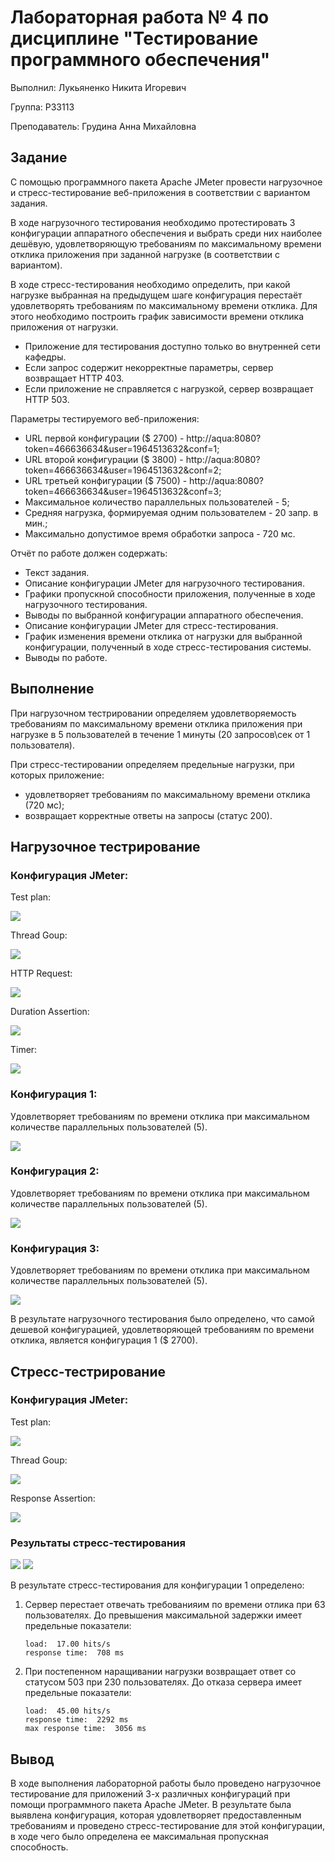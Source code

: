# Лабораторная работа № 4 по дисциплине "Тестирование программного обеспечения"

Выполнил: Лукьяненко Никита Игоревич

Группа: P33113

Преподаватель: Грудина Анна Михайловна

## Задание

С помощью программного пакета Apache JMeter провести нагрузочное и стресс-тестирование веб-приложения в соответствии с вариантом задания.

В ходе нагрузочного тестирования необходимо протестировать 3 конфигурации аппаратного обеспечения и выбрать среди них наиболее дешёвую, удовлетворяющую требованиям по максимальному времени отклика приложения при заданной нагрузке (в соответствии с вариантом).

В ходе стресс-тестирования необходимо определить, при какой нагрузке выбранная на предыдущем шаге конфигурация перестаёт удовлетворять требованиям по максимальному времени отклика. Для этого необходимо построить график зависимости времени отклика приложения от нагрузки.

- Приложение для тестирования доступно только во внутренней сети кафедры.
- Если запрос содержит некорректные параметры, сервер возвращает HTTP 403.
- Если приложение не справляется с нагрузкой, сервер возвращает HTTP 503.

Параметры тестируемого веб-приложения:
- URL первой конфигурации ($ 2700) - http://aqua:8080?token=466636634&user=1964513632&conf=1;
- URL второй конфигурации ($ 3800) - http://aqua:8080?token=466636634&user=1964513632&conf=2;
- URL третьей конфигурации ($ 7500) - http://aqua:8080?token=466636634&user=1964513632&conf=3;
- Максимальное количество параллельных пользователей - 5;
- Средняя нагрузка, формируемая одним пользователем - 20 запр. в мин.;
- Максимально допустимое время обработки запроса - 720 мс.

Отчёт по работе должен содержать:
- Текст задания.
- Описание конфигурации JMeter для нагрузочного тестирования.
- Графики пропускной способности приложения, полученные в ходе нагрузочного тестирования.
- Выводы по выбранной конфигурации аппаратного обеспечения.
- Описание конфигурации JMeter для стресс-тестирования.
- График изменения времени отклика от нагрузки для выбранной конфигурации, полученный в ходе стресс-тестирования системы.
- Выводы по работе.

## Выполнение

При нагрузочном тестрировании определяем удовлетворяемость требованиям по максимальному времени отклика приложения при нагрузке в 5 пользователей в течение 1 минуты (20 запросов\сек от 1 пользователя).

При стресс-тестировании определяем предельные нагрузки, при которых приложение:
- удовлетворяет требованиям по максимальному времени отклика (720 мс);
- возвращает корректные ответы на запросы (статус 200).

## Нагрузочное тестрирование

### Конфигурация JMeter:

Test plan:

![](/load_testing/test_plan.png)

Thread Goup:

![](load_testing/thread_group.png)

HTTP Request:

![](load_testing/http_request.png)

Duration Assertion:

![](load_testing/duration_assertion.png)

Timer:

![](load_testing/timer.png)

### Конфигурация 1:

Удовлетворяет требованиям по времени отклика при максимальном количестве параллельных пользователей (5).

![](load_testing/load1/response.png)

### Конфигурация 2:

Удовлетворяет требованиям по времени отклика при максимальном количестве параллельных пользователей (5).

![](load_testing/load2/response.png)

### Конфигурация 3:

Удовлетворяет требованиям по времени отклика при максимальном количестве параллельных пользователей (5).

![](load_testing/load2/response.png)

В результате нагрузочного тестирования было определено, что самой дешевой конфигурацией, удовлетворяющей требованиям по времени отклика, является конфигурация 1 ($ 2700). 

## Стресс-тестрирование

### Конфигурация JMeter:

Test plan:

![](stress_testing/test_plan.png)

Thread Goup:

![](stress_testing/thread_group.png)

Response Assertion:

![](stress_testing/response_assertion.png)

### Результаты стресс-тестирования 

![](stress_testing/response.png)
![](stress_testing/throughput.png)

В результате стресс-тестирования для конфигурации 1 определено:
1. Сервер перестает отвечать требованияим по времени отлика при 63 пользователях. До превышения максимальной задержки имеет предельные показатели:
    ```
    load:  17.00 hits/s
    response time:  708 ms
    ```
2. При постепенном наращивании нагрузки возвращает ответ со статусом 503 при 230 пользователях. До отказа сервера имеет предельные показатели:
    ```
    load:  45.00 hits/s
    response time:  2292 ms
    max response time:  3056 ms
    ```

## Вывод

В ходе выполнения лабораторной работы было проведено нагрузочное тестирование для приложений 3-х различных конфигураций при помощи программного пакета Apache JMeter. В результате была выявлена конфигурация, которая удовлетворяет предоставленным требованиям и проведено стресс-тестирование для этой конфигурации, в ходе чего было определена ее максимальная пропускная способность.
